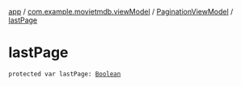 [app](../../index.md) / [com.example.movietmdb.viewModel](../index.md) / [PaginationViewModel](index.md) / [lastPage](./last-page.md)

# lastPage

`protected var lastPage: `[`Boolean`](https://kotlinlang.org/api/latest/jvm/stdlib/kotlin/-boolean/index.html)